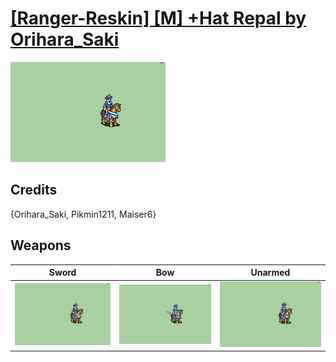 # [\[Ranger-Reskin\] \[M\] +Hat Repal by Orihara_Saki](./)

<img src="./1.%20Sword/Sword_000.png" alt="[Ranger-Reskin] [M] +Hat Repal by Orihara_Saki standing" />

## Credits

{Orihara_Saki, Pikmin1211, Maiser6}

## Weapons


|Sword |Bow |Unarmed |
|  :---: | :---: | :---: |
| <img alt="Sword animation" src="./1.%20Sword/Sword.gif" /> | <img alt="Bow animation" src="./5.%20Bow/Bow.gif" /> | <img alt="Unarmed animation" src="./8.%20Unarmed/Unarmed.gif" /> |
